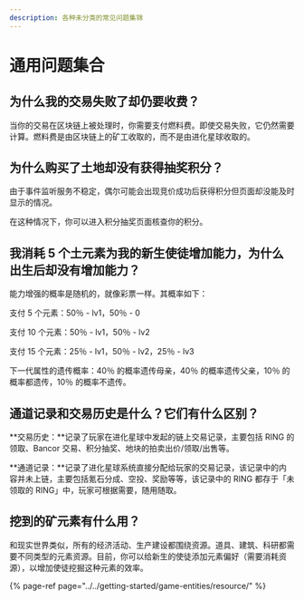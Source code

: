 ```yaml
---
description: 各种未分类的常见问题集锦
---
```


# 通用问题集合

## 为什么我的交易失败了却仍要收费？

当你的交易在区块链上被处理时，你需要支付燃料费。即使交易失败，它仍然需要计算。燃料费是由区块链上的矿工收取的，而不是由进化星球收取的。

## 为什么购买了土地却没有获得抽奖积分？

由于事件监听服务不稳定，偶尔可能会出现竞价成功后获得积分但页面却没能及时显示的情况。

在这种情况下，你可以进入积分抽奖页面核查你的积分。

## 我消耗 5 个土元素为我的新生使徒增加能力，为什么出生后却没有增加能力？

能力增强的概率是随机的，就像彩票一样。其概率如下：

支付 5 个元素：50％ - lv1，50％ - 0

支付 10 个元素：50％ - lv1，50％ - lv2

支付 15 个元素：25％ - lv1，50％ - lv2，25％ - lv3

下一代属性的遗传概率：40％ 的概率遗传母亲，40％ 的概率遗传父亲，10％ 的概率都遗传，10％ 的概率不遗传。

## 通道记录和交易历史是什么？它们有什么区别？

**交易历史：**记录了玩家在进化星球中发起的链上交易记录，主要包括 RING 的领取、Bancor 交易、积分抽奖、地块的拍卖出价/领取/出售等。

**通道记录：**记录了进化星球系统直接分配给玩家的交易记录，该记录中的内容并未上链，主要包括氪石分成、空投、奖励等等，该记录中的 RING 都存于「未领取的 RING」中，玩家可根据需要，随用随取。

## 挖到的矿元素有什么用？

和现实世界类似，所有的经济活动、生产建设都围绕资源。道具、建筑、科研都需要不同类型的元素资源。目前，你可以给新生的使徒添加元素偏好（需要消耗资源），以增加使徒挖掘这种元素的效率。

{% page-ref page="../../getting-started/game-entities/resource/" %}

